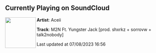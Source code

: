 ## Currently Playing on SoundCloud

[<img align="left" width="100" src="https://i1.sndcdn.com/artworks-2OjSEc33ZXYNJAR7-3T7vGw-t500x500.jpg">](https://soundcloud.com/aceii4/m2n)

**Artist**: Aceii 

**Track**: M2N Ft. Yungster Jack [prod. shxrkz + sorrovw + talk2nobody]

Last updated at 07/08/2023 16:56
